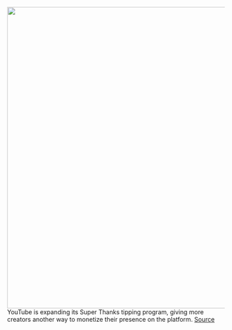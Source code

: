 <img src='https://cdn.vox-cdn.com/thumbor/LdDdsWkXC9ivwtRe_IRnCCNVSo8=/0x0:2040x1360/1200x800/filters:focal(857x517:1183x843)/cdn.vox-cdn.com/uploads/chorus_image/image/70795166/acastro_180403_1777_youtube_0001.0.jpg' width='700px' /><br/>
YouTube is expanding its Super Thanks tipping program, giving more creators another way to monetize their presence on the platform.
<a href='https://www.theverge.com/2022/4/26/23041651/youtube-expanded-super-thanks-tipping'> Source <a/>